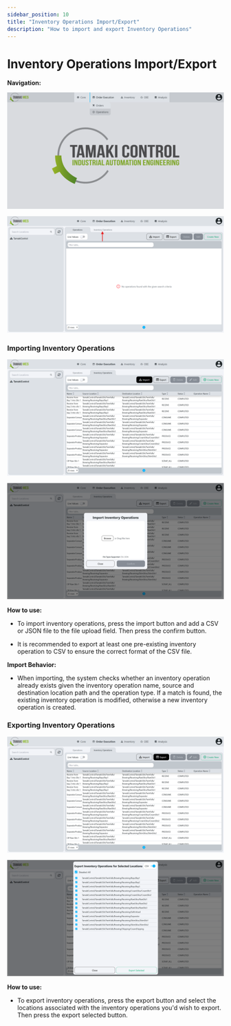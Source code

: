 ```yaml
---
sidebar_position: 10
title: "Inventory Operations Import/Export"
description: "How to import and export Inventory Operations"
---
```


# Inventory Operations Import/Export

**Navigation:**

![Navigation menu showing the Operations selection in the Order Execution module](./images/operations-navigation.png)

![Navigation menu showing the Inventory Operations selection in the Operations page](./images/inventory-operations-navigation.png)

### Importing Inventory Operations

![Inventory Operations Page with the import button highlighted](./images/import-inventory-operations-button.png)

![Inventory Operations Page with an import menu popup](./images/import-inventory-operations-popup.png)

**How to use:**

- To import inventory operations, press the import button and add a CSV or JSON file to the file upload field. Then press the confirm button.

- It is recommended to export at least one pre-existing inventory  operation to CSV to ensure the correct format of the CSV file.

**Import Behavior:**

- When importing, the system checks whether an inventory operation already exists given the inventory operation name, source and destination location path and the operation type. If a match is found, the existing inventory operation is modified, otherwise a new inventory operation is created.

### Exporting Inventory Operations

![Inventory Operations Page with the export button highlighted](./images/export-inventory-operations-button.png)

![Inventory Operations Page with an export menu popup](./images/export-inventory-operations-popup.png)

**How to use:**

- To export inventory operations, press the export button and select the locations associated with the inventory operations you'd wish to export. Then press the export selected button.